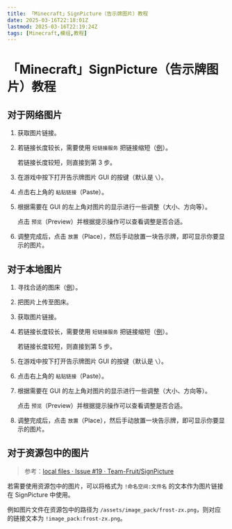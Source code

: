 ```yaml
---
title: 「Minecraft」SignPicture（告示牌图片）教程
date: 2025-03-16T22:18:01Z
lastmod: 2025-03-16T22:19:24Z
tags: [Minecraft,模组,教程]
---
```


# 「Minecraft」SignPicture（告示牌图片）教程

## 对于网络图片

1. 获取图片链接。
2. 若链接长度较长，需要使用 `短链接服务` 把链接缩短（[例](https://tinyurl.com/)）。  

    若链接长度较短，则直接到第 3 步。
3. 在游戏中按下打开告示牌图片 GUI 的按键（默认是 `\`）。
4. 点击右上角的 `粘贴链接`（Paste）。
5. 根据需要在 GUI 的左上角对图片的显示进行一些调整（大小、方向等）。  

    点击 `预览`（Preview）并根据提示操作可以查看调整是否合适。
6. 调整完成后，点击 `放置`（Place），然后手动放置一块告示牌，即可显示你要显示的图片。

## 对于本地图片

1. 寻找合适的图床（[例](https://sm.ms/)）。
2. 把图片上传至图床。
3. 获取图片链接。
4. 若链接长度较长，需要使用 `短链接服务` 把链接缩短（[例](https://tinyurl.com/)）。  

    若链接长度较短，则直接到第 5 步。
5. 在游戏中按下打开告示牌图片 GUI 的按键（默认是 `\`）。
6. 点击右上角的 `粘贴链接`（Paste）。
7. 根据需要在 GUI 的左上角对图片的显示进行一些调整（大小、方向等）。  

    点击 `预览`（Preview）并根据提示操作可以查看调整是否合适。
8. 调整完成后，点击 `放置`（Place），然后手动放置一块告示牌，即可显示你要显示的图片。

## 对于资源包中的图片

> 参考：[local files · Issue #19 · Team-Fruit/SignPicture](https://github.com/Team-Fruit/SignPicture/issues/19)

若需要使用资源包中的图片，可以将格式为 `!命名空间:文件名` 的文本作为图片链接在 SignPicture 中使用。

例如图片文件在资源包中的路径为 `/assets/image_pack/frost-zx.png`，则对应的链接文本为 `!image_pack:frost-zx.png`。

‍
